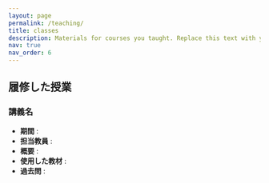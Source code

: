 ```yaml
---
layout: page
permalink: /teaching/
title: classes
description: Materials for courses you taught. Replace this text with your description.
nav: true
nav_order: 6
---
```


## 履修した授業

### 講義名
- **期間** : 
- **担当教員** :
- **概要** :
- **使用した教材** :
- **過去問** :